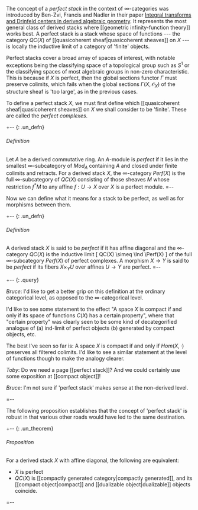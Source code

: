 The concept of a _perfect stack_ in the context of $\infty$-categories was introduced by Ben-Zvi, Francis and Nadler in their paper [Integral transforms and Drinfeld centers in derived algebraic geometry](http://arxiv.org/abs/0805.0157). It represents the most general class of derived stacks where [[geometric infinity-function theory]] works best. A perfect stack is a stack whose space of functions --- the category $QC(X)$ of [[quasicoherent sheaf|quasicoherent sheaves]] on $X$ --- is locally the inductive limit of a category of 'finite' objects. 

Perfect stacks cover a broad array of spaces of interest, with notable exceptions being the classifying space of a topological group such as $S^1$ or the classifying spaces of most algebraic groups in non-zero characteristic. This is because if $X$ is perfect, then the global sections functor $\Gamma$ must preserve colimits, which fails when the global sections $\Gamma(X, \mathcal{O}_X)$ of the structure sheaf is 'too large', as in the previous cases.

To define a perfect stack $X$, we must first define which [[quasicoherent sheaf|quasicoherent sheaves]] on $X$ we shall consider to be 'finite'. These are called the _perfect complexes_.

+-- {: .un_defn}
###### Definition
Let $A$ be a derived commutative ring. An $A$-module is _perfect_ if it lies in the smallest $\infty$-subcategory of $Mod_A$ containing $A$ and closed under finite colimits and retracts. For a derived stack $X$, the $\infty$-category $Perf(X)$ is the full $\infty$-subcategory of $QC(X)$ consisting of those sheaves $M$ whose restriction $f^*M$ to any affine $f: U \rightarrow X$ over $X$ is a perfect module.
=--

Now we can define what it means for a stack to be perfect, as well as for morphisms between them.

+-- {: .un_defn}
###### Definition
A derived stack $X$ is said to be _perfect_ if it has affine diagonal and the $\infty$-category $QC(X)$ is the inductive limit
 \[
 QC(X) \simeq \Ind \Perf(X)
\]
of the full $\infty$-subcategory $Perf(X)$ of perfect complexes. A morphism $X \rightarrow Y$ is said to be _perfect_ if its fibers $X \times_Y U$ over affines $U \rightarrow Y$ are perfect.
=--

+-- {: .query}

_Bruce_: I'd like to get a better grip on this definition at the ordinary categorical level, as opposed to the $\infty$-categorical level. 

I'd like to see some statement to the effect "A space $X$ is compact if and only if its space of functions $C(X)$ has a certain property", where that "certain property" was clearly seen to be some kind of decategorified analogue of (a) ind-limit of perfect objects (b) generated by compact objects, etc.

The best I've seen so far is: A space $X$ is compact if and only if $Hom(X, \cdot)$ preserves all filtered colimits. I'd like to see a similar statement at the level of functions though to make the analogy clearer. 

_Toby_:  Do we need a page [[perfect stack]]?  And we could certainly use some exposition at [[compact object]]!

_Bruce_: I'm not sure if 'perfect stack' makes sense at the non-derived level. 

=--

The following proposition establishes that the concept of 'perfect stack' is robust in that various other roads would have led to the same destination.

+-- {: .un_theorem}
###### Proposition
For a derived stack $X$ with affine diagonal, the following are equivalent:

* $X$ is perfect
* $QC(X)$ is [[compactly generated category|compactly generated]], and its [[compact object|compact]] and [[dualizable object|dualizable]] objects coincide.

=--
